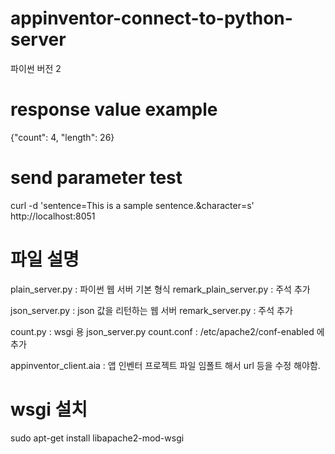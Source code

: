 # appinventor-connect-to-python-server
파이썬 버전 2
# response value example
{"count": 4, "length": 26}
# send parameter test
curl -d 'sentence=This is a sample sentence.&character=s' http://localhost:8051
# 파일 설명
plain_server.py : 파이썬 웹 서버 기본 형식
remark_plain_server.py : 주석 추가

json_server.py : json 값을 리턴하는 웹 서버
remark_server.py : 주석 추가

count.py : wsgi 용 json_server.py
count.conf : /etc/apache2/conf-enabled 에 추가

appinventor_client.aia : 앱 인벤터 프로젝트 파일 임폴트 해서 url 등을 수정 해야함.

# wsgi 설치
sudo apt-get install libapache2-mod-wsgi

